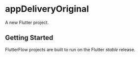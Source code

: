 # appDeliveryOriginal

A new Flutter project.

## Getting Started

FlutterFlow projects are built to run on the Flutter _stable_ release.
